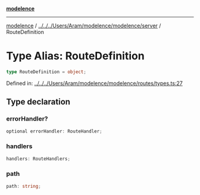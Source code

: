 [**modelence**](../../../../../../Aram/modelence/modelence/README.md)

***

[modelence](../../../../../../Aram/modelence/modelence/README.md) / [../../../Users/Aram/modelence/modelence/server](../README.md) / RouteDefinition

# Type Alias: RouteDefinition

```ts
type RouteDefinition = object;
```

Defined in: [../../../Users/Aram/modelence/modelence/routes/types.ts:27](https://github.com/modelence/modelence/blob/main/routes/types.ts#L27)

## Type declaration

### errorHandler?

```ts
optional errorHandler: RouteHandler;
```

### handlers

```ts
handlers: RouteHandlers;
```

### path

```ts
path: string;
```
